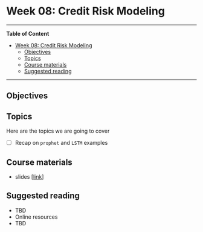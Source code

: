 # Week 08: Credit Risk Modeling
---

**Table of Content**
- [Week 08: Credit Risk Modeling](#week-08-credit-risk-modeling)
  - [Objectives](#objectives)
  - [Topics](#topics)
  - [Course materials](#course-materials)
  - [Suggested reading](#suggested-reading)

---
## Objectives


## Topics
Here are the topics we are going to cover
* [ ] Recap on `prophet` and `LSTM` examples


## Course materials
* slides [[link](TBD)]

## Suggested reading
* TBD
* Online resources
* TBD